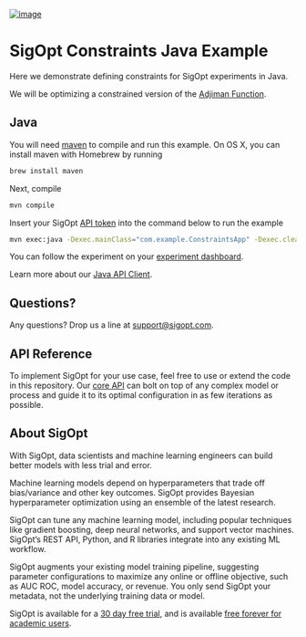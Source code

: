 [![image](https://sigopt.com/static/img/SigOpt_logo_horiz.png?raw=true)](https://sigopt.com)

# SigOpt Constraints Java Example

Here we demonstrate defining constraints for SigOpt experiments in Java.

We will be optimizing a constrained version of the [Adjiman Function](http://benchmarkfcns.xyz/benchmarkfcns/adjimanfcn.html).

## Java
You will need [maven](https://maven.apache.org/) to compile and run this example. On OS X, you can install maven with Homebrew by running

```bash
brew install maven
```

Next, compile

```bash
mvn compile
```
Insert your SigOpt [API token](https://sigopt.com/docs/overview/authentication) into the command below to run the example

```bash
mvn exec:java -Dexec.mainClass="com.example.ConstraintsApp" -Dexec.cleanupDaemonThreads="false" -Dexec.args="--api_token $SIGOPT_API_TOKEN"
```

You can follow the experiment on your [experiment dashboard](https://sigopt.com/experiments).

Learn more about our [Java API Client](https://sigopt.com/docs/overview/Java).

## Questions?
Any questions? Drop us a line at [support@sigopt.com](mailto:support@sigopt.com).

## API Reference
To implement SigOpt for your use case, feel free to use or extend the code in this repository. Our [core API](https://sigopt.com/docs) can bolt on top of any complex model or process and guide it to its optimal configuration in as few iterations as possible.

## About SigOpt

With SigOpt, data scientists and machine learning engineers can build better models with less trial and error.

Machine learning models depend on hyperparameters that trade off bias/variance and other key outcomes. SigOpt provides Bayesian hyperparameter optimization using an ensemble of the latest research.

SigOpt can tune any machine learning model, including popular techniques like gradient boosting, deep neural networks, and support vector machines. SigOpt’s REST API, Python, and R libraries integrate into any existing ML workflow.

SigOpt augments your existing model training pipeline, suggesting parameter configurations to maximize any online or offline objective, such as AUC ROC, model accuracy, or revenue. You only send SigOpt your metadata, not the underlying training data or model.

SigOpt is available for a [30 day free trial](https://sigopt.com/signup), and is available [free forever for academic users](https://sigopt.com/edu).
